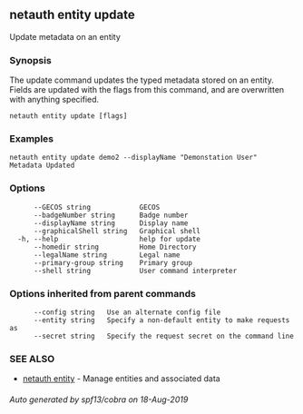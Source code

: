 ## netauth entity update

Update metadata on an entity

### Synopsis


The update command updates the typed metadata stored on an entity.
Fields are updated with the flags from this command, and are
overwritten with anything specified.


```
netauth entity update [flags]
```

### Examples

```
netauth entity update demo2 --displayName "Demonstation User"
Metadata Updated

```

### Options

```
      --GECOS string            GECOS
      --badgeNumber string      Badge number
      --displayName string      Display name
      --graphicalShell string   Graphical shell
  -h, --help                    help for update
      --homedir string          Home Directory
      --legalName string        Legal name
      --primary-group string    Primary group
      --shell string            User command interpreter
```

### Options inherited from parent commands

```
      --config string   Use an alternate config file
      --entity string   Specify a non-default entity to make requests as
      --secret string   Specify the request secret on the command line
```

### SEE ALSO

* [netauth entity](netauth_entity.md)	 - Manage entities and associated data

###### Auto generated by spf13/cobra on 18-Aug-2019
